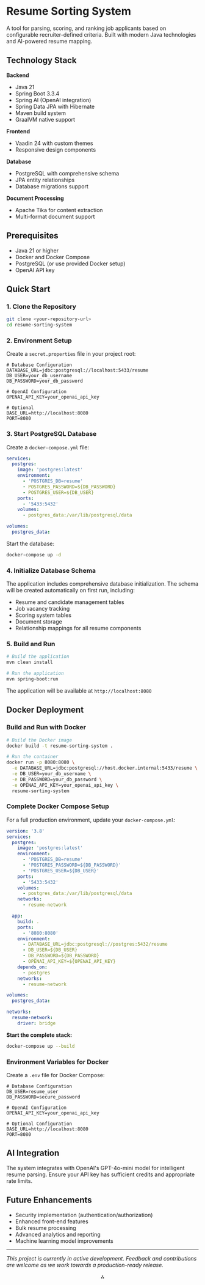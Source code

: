 

# Resume Sorting System

A tool for parsing, scoring, and ranking job applicants based on configurable recruiter-defined criteria. Built with modern Java technologies and AI-powered resume mapping.

## **Technology Stack**

**Backend**

- Java 21
- Spring Boot 3.3.4
- Spring AI (OpenAI integration)
- Spring Data JPA with Hibernate
- Maven build system
- GraalVM native support

**Frontend**

- Vaadin 24 with custom themes
- Responsive design components

**Database**

- PostgreSQL with comprehensive schema
- JPA entity relationships
- Database migrations support

**Document Processing**

- Apache Tika for content extraction
- Multi-format document support


## **Prerequisites**

- Java 21 or higher
- Docker and Docker Compose
- PostgreSQL (or use provided Docker setup)
- OpenAI API key


## **Quick Start**

### **1. Clone the Repository**

```bash
git clone <your-repository-url>
cd resume-sorting-system
```


### **2. Environment Setup**

Create a `secret.properties` file in your project root:

```properties
# Database Configuration
DATABASE_URL=jdbc:postgresql://localhost:5433/resume
DB_USER=your_db_username
DB_PASSWORD=your_db_password

# OpenAI Configuration
OPENAI_API_KEY=your_openai_api_key

# Optional
BASE_URL=http://localhost:8080
PORT=8080
```


### **3. Start PostgreSQL Database**

Create a `docker-compose.yml` file:

```yaml
services:
  postgres:
    image: 'postgres:latest'
    environment:
      - 'POSTGRES_DB=resume'
      - POSTGRES_PASSWORD=${DB_PASSWORD}
      - POSTGRES_USER=${DB_USER}
    ports:
      - '5433:5432'
    volumes:
      - postgres_data:/var/lib/postgresql/data

volumes:
  postgres_data:
```

Start the database:

```bash
docker-compose up -d
```


### **4. Initialize Database Schema**

The application includes comprehensive database initialization. The schema will be created automatically on first run, including:

- Resume and candidate management tables
- Job vacancy tracking
- Scoring system tables
- Document storage
- Relationship mappings for all resume components


### **5. Build and Run**

```bash
# Build the application
mvn clean install

# Run the application
mvn spring-boot:run
```

The application will be available at `http://localhost:8080`

## **Docker Deployment**

### **Build and Run with Docker**

```bash
# Build the Docker image
docker build -t resume-sorting-system .

# Run the container
docker run -p 8080:8080 \
  -e DATABASE_URL=jdbc:postgresql://host.docker.internal:5433/resume \
  -e DB_USER=your_db_username \
  -e DB_PASSWORD=your_db_password \
  -e OPENAI_API_KEY=your_openai_api_key \
  resume-sorting-system
```


### **Complete Docker Compose Setup**

For a full production environment, update your `docker-compose.yml`:

```yaml
version: '3.8'
services:
  postgres:
    image: 'postgres:latest'
    environment:
      - 'POSTGRES_DB=resume'
      - 'POSTGRES_PASSWORD=${DB_PASSWORD}'
      - 'POSTGRES_USER=${DB_USER}'
    ports:
      - '5433:5432'
    volumes:
      - postgres_data:/var/lib/postgresql/data
    networks:
      - resume-network

  app:
    build: .
    ports:
      - '8080:8080'
    environment:
      - DATABASE_URL=jdbc:postgresql://postgres:5432/resume
      - DB_USER=${DB_USER}
      - DB_PASSWORD=${DB_PASSWORD}
      - OPENAI_API_KEY=${OPENAI_API_KEY}
    depends_on:
      - postgres
    networks:
      - resume-network

volumes:
  postgres_data:

networks:
  resume-network:
    driver: bridge
```

**Start the complete stack:**

```bash
docker-compose up --build
```


### **Environment Variables for Docker**

Create a `.env` file for Docker Compose:

```env
# Database Configuration
DB_USER=resume_user
DB_PASSWORD=secure_password

# OpenAI Configuration  
OPENAI_API_KEY=your_openai_api_key

# Optional Configuration
BASE_URL=http://localhost:8080
PORT=8080
```


## **AI Integration**

The system integrates with OpenAI's GPT-4o-mini model for intelligent resume parsing. Ensure your API key has sufficient credits and appropriate rate limits.

## **Future Enhancements**

- Security implementation (authentication/authorization)
- Enhanced front-end features
- Bulk resume processing
- Advanced analytics and reporting
- Machine learning model improvements

---

*This project is currently in active development. Feedback and contributions are welcome as we work towards a production-ready release.*

<div style="text-align: center">⁂</div>

[^1]: programming.java_development


